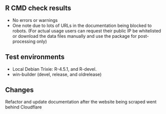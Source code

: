 
## R CMD check results 
* No errors or warnings
* One note due to lots of URLs in the documentation being blocked to robots.
  (For actual usage users can request their public IP be whitelisted or download
  the data files manually and use the package for post-processing only)

## Test environments
* Local Debian Trixie: R-4.5.1, and R-devel.
* win-builder (devel, release, and oldrelease)

## Changes
Refactor and update documentation after the website being scraped went behind
Cloudflare
